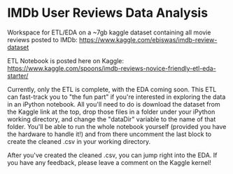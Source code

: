 # IMDb User Reviews Data Analysis
Workspace for ETL/EDA on a ~7gb kaggle dataset containing all movie reviews posted to IMDb: 
https://www.kaggle.com/ebiswas/imdb-review-dataset  

ETL Notebook is posted here on Kaggle: 
https://www.kaggle.com/spoons/imdb-reviews-novice-friendly-etl-eda-starter/

Currently, only the ETL is complete, with the EDA coming soon. This ETL can fast-track you to "the fun part" if you're interested in exploring the data in an iPython notebook. All you'll need to do is download the dataset from the Kaggle link at the top, drop those files in a folder under your iPython working directory, and change the "dataDir" variable to the name of that folder. You'll be able to run the whole notebook yourself (provided you have the hardware to handle it!) and from there uncomment the last block to create the cleaned .csv in your working directory.

After you've created the cleaned .csv, you can jump right into the EDA. If you have any feedback, please leave a comment on the Kaggle kernel!
